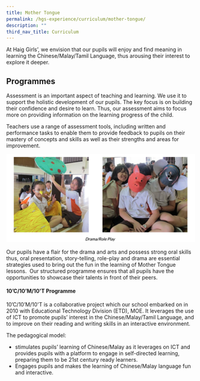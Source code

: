 ```yaml
---
title: Mother Tongue
permalink: /hgs-experience/curriculum/mother-tongue/
description: ""
third_nav_title: Curriculum
---
```




At Haig Girls’, we envision that our pupils will enjoy and find meaning in learning the Chinese/Malay/Tamil Language, thus arousing their interest to explore it deeper.

## Programmes

Assessment is an important aspect of teaching and learning. We use it to support the holistic development of our pupils. The key focus is on building their confidence and desire to learn. Thus, our assessment aims to focus more on providing information on the learning progress of the child.

Teachers use a range of assessment tools, including written and performance tasks to enable them to provide feedback to pupils on their mastery of concepts and skills as well as their strengths and areas for improvement.

![](/images/mt1-1.png)

Our pupils have a flair for the drama and arts and possess strong oral skills thus, oral presentation, story-telling, role-play and drama are essential strategies used to bring out the fun in the learning of Mother Tongue lessons.  Our structured programme ensures that all pupils have the opportunities to showcase their talents in front of their peers. 

#### 10’C/10’M/10'T Programme   
10’C/10’M/10'T is a collaborative project which our school embarked on in 2010 with Educational Technology Division (ETD), MOE. It leverages the use of ICT to promote pupils’ interest in the Chinese/Malay/Tamil Language, and to improve on their reading and writing skills in an interactive environment. 

  

The pedagogical model:

*   stimulates pupils’ learning of Chinese/Malay as it leverages on ICT and provides pupils with a platform to engage in self-directed learning, preparing them to be 21st century ready learners.
*   Engages pupils and makes the learning of Chinese/Malay language fun and interactive.